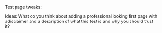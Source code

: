 Test page tweaks: 
 

Ideas: 
What do you think about adding a professional looking first page with adisclaimer and a description of what this test is and why you should trust it?